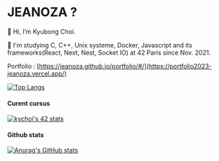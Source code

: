 # JEANOZA ?

👋 Hi, I’m Kyubong Choi.

🌱 I'm studying C, C++, Unix systeme, Docker, Javascript and its frameworks(React, Next, Nest, Socket IO) at 42 Paris since Nov. 2021.

Portfolio : [https://jeanoza.github.io/portfolio/#/](https://portfolio2023-jeanoza.vercel.app/)

[![Top Langs](https://github-readme-stats.vercel.app/api/top-langs/?username=jeanoza&layout=compact&theme=tokyonight)](https://github.com/anuraghazra/github-readme-stats)

#### Curent cursus

[![kychoi's 42 stats](https://badge42.vercel.app/api/v2/cl3h7pd9i007309lcn3cxrbo9/stats?cursusId=21&coalitionId=48)](https://github.com/JaeSeoKim/badge42)

#### Github stats

[![Anurag's GitHub stats](https://github-readme-stats.vercel.app/api?username=jeanoza&theme=tokyonight)](https://github.com/anuraghazra/github-readme-stats)
